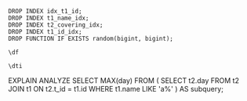 ```shell
DROP INDEX idx_t1_id;
DROP INDEX t1_name_idx;
DROP INDEX t2_covering_idx;
DROP INDEX t1_id_idx;
DROP FUNCTION IF EXISTS random(bigint, bigint);
```
```shell
\df
```
```shell
\dti
```
EXPLAIN ANALYZE
SELECT MAX(day)
FROM (
SELECT t2.day
FROM t2
JOIN t1 ON t2.t_id = t1.id
WHERE t1.name LIKE 'a%'
) AS subquery;
   
